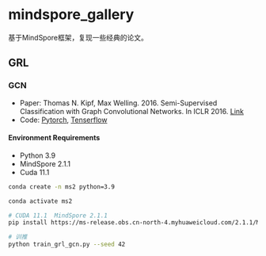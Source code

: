 # mindspore_gallery
基于MindSpore框架，复现一些经典的论文。

## GRL
### GCN
- Paper: Thomas N. Kipf, Max Welling. 2016. Semi-Supervised Classification with Graph Convolutional Networks. In ICLR 2016. [Link](https://arxiv.org/abs/1609.02907)
- Code: [Pytorch](https://github.com/tkipf/pygcn), [Tenserflow](https://github.com/tkipf/gcn)

#### Environment Requirements

- Python 3.9
- MindSpore 2.1.1
- Cuda 11.1

```bash
conda create -n ms2 python=3.9

conda activate ms2

# CUDA 11.1  MindSpore 2.1.1
pip install https://ms-release.obs.cn-north-4.myhuaweicloud.com/2.1.1/MindSpore/unified/x86_64/mindspore-2.1.1-cp39-cp39-linux_x86_64.whl --trusted-host ms-release.obs.cn-north-4.myhuaweicloud.com -i https://pypi.tuna.tsinghua.edu.cn/simple

# 训推
python train_grl_gcn.py --seed 42

```


